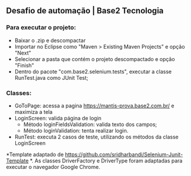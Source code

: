 ## Desafio de automação | Base2 Tecnologia

### Para executar o projeto:
* Baixar o .zip e descompactar
* Importar no Eclipse como "Maven > Existing Maven Projects" e opção "Next"
* Selecionar a pasta que contém o projeto descompactado e opção "Finish"
* Dentro do pacote "com.base2.selenium.tests", executar a classe RunTest.java como JUnit Test;

### Classes:
* GoToPage: acessa a pagina https://mantis-prova.base2.com.br/ e maximiza a tela
* LoginScreen: valida página de login
    * Método loginFieldsValidation: valida texto dos campos;
    * Método loginValidation: tenta realizar login. 
* RunTest: executa 2 casos de teste, utilizando os métodos da classe LoginScreen

*Template adaptado de https://github.com/sridharbandi/Selenium-Junit-Template *. As classes DriverFactory e DriverType foram adaptadas para executar o navegador Google Chrome.